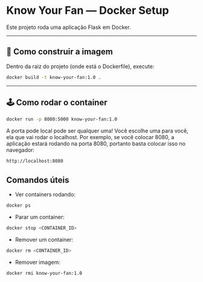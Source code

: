 # Know Your Fan — Docker Setup

Este projeto roda uma aplicação Flask em Docker.

---

## 🚀 Como construir a imagem

Dentro da raiz do projeto (onde está o Dockerfile), execute:

```bash
docker build -t know-your-fan:1.0 .
```
___

## 🕹️ Como rodar o container
```bash
docker run -p 8080:5000 know-your-fan:1.0
```
A porta pode local pode ser qualquer uma! Você escolhe uma para você, ela que vai rodar o localhost. Por exemplo, se você colocar 8080, a aplicação estará rodando na porta 8080, portanto basta colocar isso no navegador:
```bash
http://localhost:8080
```
## Comandos úteis

 - Ver containers rodando:
```bash
docker ps
```
 - Parar um container:
```bash
docker stop <CONTAINER_ID>
```
 - Remover um container:
```bash
docker rm <CONTAINER_ID>
```

 - Remover imagem:
```bash
docker rmi know-your-fan:1.0
```
